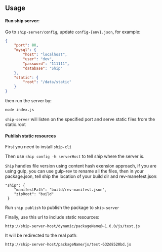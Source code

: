## Usage

#### Run ship server:
Go to  `ship-server/config`, update `config-{env}.json`, for example: 

```json
{
	"port": 80,
	"mysql": {
		"host": "localhost",
		"user": "dev",
		"password": "111111",
		"database": "Ship"
	},
	"static": {
		"root": "/data/static"
	}
}
```


then run the server by:

```bash
node index.js
```

`ship-server` will listen on the specified port and serve static files from the static.root


#### Publish static resources
First you need to install `ship-cli`

Then use `ship config -h serverHost` to tell ship where the server is.

`Ship` handles file version using content hash exension approach, if you are using gulp, you can use gulp-rev to rename all the files, then in your package.json, tell ship the location of your build dir and rev-manefest.json:

```
"ship": {
    "manifestPath": "build/rev-manifest.json",
    "zipRoot": "build"
 }
```

Run `ship publish` to publish the package to `ship-server`

Finally, use this url to include static resources:

```
http://ship-server-host/dynamic/packageName@~1.0.0/js/test.js
```

It will be redirected to the real path:

```
http://ship-server-host/packageName/js/test-632d8520bd.js

```

